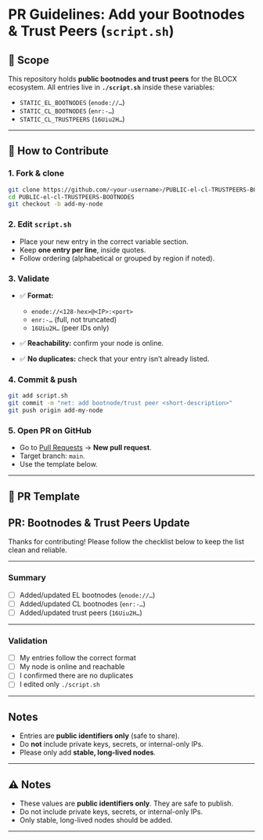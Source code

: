 # PR Guidelines: Add your Bootnodes & Trust Peers (`script.sh`)

## 📌 Scope

This repository holds **public bootnodes and trust peers** for the BLOCX ecosystem.
All entries live in **`./script.sh`** inside these variables:

- `STATIC_EL_BOOTNODES` (`enode://…`)
- `STATIC_CL_BOOTNODES` (`enr:-…`)
- `STATIC_CL_TRUSTPEERS` (`16Uiu2H…`)

---

## 🚀 How to Contribute

### 1. Fork & clone

```bash
git clone https://github.com/<your-username>/PUBLIC-el-cl-TRUSTPEERS-BOOTNODES.git
cd PUBLIC-el-cl-TRUSTPEERS-BOOTNODES
git checkout -b add-my-node
```

### 2. Edit `script.sh`

- Place your new entry in the correct variable section.
- Keep **one entry per line**, inside quotes.
- Follow ordering (alphabetical or grouped by region if noted).

### 3. Validate

- ✅ **Format:**

  - `enode://<128-hex>@<IP>:<port>`
  - `enr:-…` (full, not truncated)
  - `16Uiu2H…` (peer IDs only)

- ✅ **Reachability:** confirm your node is online.
- ✅ **No duplicates:** check that your entry isn’t already listed.

### 4. Commit & push

```bash
git add script.sh
git commit -m "net: add bootnode/trust peer <short-description>"
git push origin add-my-node
```

### 5. Open PR on GitHub

- Go to [Pull Requests](../../pulls) → **New pull request**.
- Target branch: `main`.
- Use the template below.

---

## 📝 PR Template

## PR: Bootnodes & Trust Peers Update

Thanks for contributing! Please follow the checklist below to keep the list clean and reliable.

---

### Summary

- [ ] Added/updated EL bootnodes (`enode://…`)
- [ ] Added/updated CL bootnodes (`enr:-…`)
- [ ] Added/updated trust peers (`16Uiu2H…`)

---

### Validation

- [ ] My entries follow the correct format
- [ ] My node is online and reachable
- [ ] I confirmed there are no duplicates
- [ ] I edited only `./script.sh`

---

## Notes

- Entries are **public identifiers only** (safe to share).
- Do **not** include private keys, secrets, or internal-only IPs.
- Please only add **stable, long-lived nodes**.

---

## ⚠️ Notes

- These values are **public identifiers only**. They are safe to publish.
- Do not include private keys, secrets, or internal-only IPs.
- Only stable, long-lived nodes should be added.

---
